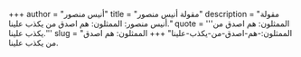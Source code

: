 +++
author = "أنيس منصور"
title = "مقولة أنيس منصور"
description = "مقولة أنيس منصور: الممثلون: هم اصدق من يكذب علينا."
quote = '''الممثلون: هم اصدق من يكذب علينا.'''
slug = "الممثلون:-هم-اصدق-من-يكذب-علينا"
+++
الممثلون: هم اصدق من يكذب علينا.
